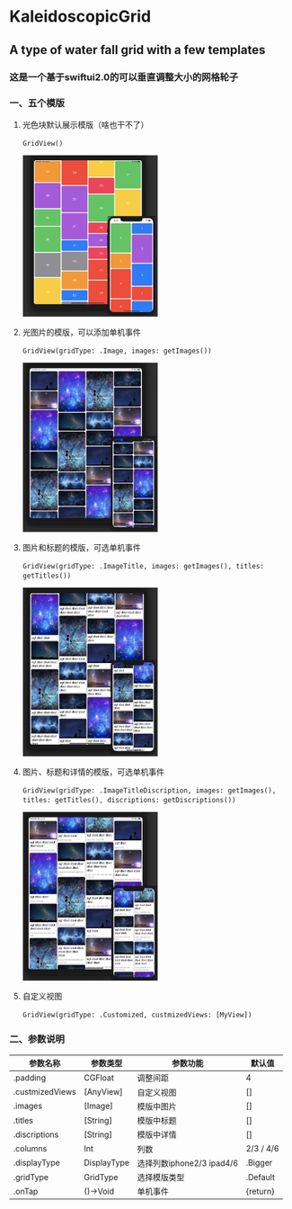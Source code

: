 # KaleidoscopicGrid
##  A type of water fall grid with a few templates

### 这是一个基于swiftui2.0的可以垂直调整大小的网格轮子

### 一、五个模版

1. 光色块默认展示模版（啥也干不了）

   `GridView()`
   
   <img src="https://github.com/Ian-Dx/KaleidoscopicGrid/blob/master/KaleidoscopicGrid/KaleidoscopicGrid/ExamplePics/1.png" width = 50% height = 50% />
2. 光图片的模版，可以添加单机事件

   `GridView(gridType: .Image, images: getImages())`

   <img src="https://github.com/Ian-Dx/KaleidoscopicGrid/blob/master/KaleidoscopicGrid/KaleidoscopicGrid/ExamplePics/2.png" width = 50% height = 50% />
3. 图片和标题的模版，可选单机事件

   `GridView(gridType: .ImageTitle, images: getImages(), titles: getTitles())`

   <img src="https://github.com/Ian-Dx/KaleidoscopicGrid/blob/master/KaleidoscopicGrid/KaleidoscopicGrid/ExamplePics/3.png" width = 50% height = 50% />

4. 图片、标题和详情的模版，可选单机事件

   `GridView(gridType: .ImageTitleDiscription, images: getImages(), titles: getTitles(), discriptions: getDiscriptions())`

   <img src="https://github.com/Ian-Dx/KaleidoscopicGrid/blob/master/KaleidoscopicGrid/KaleidoscopicGrid/ExamplePics/4.png" width = 50% height = 50% />

5. 自定义视图

   `GridView(gridType: .Customized, custmizedViews: [MyView])`

### 二、参数说明

| 参数名称        | 参数类型    | 参数功能                  | 默认值    |
| --------------- | ----------- | ------------------------- | --------- |
| .padding        | CGFloat     | 调整间距                  | 4         |
| .custmizedViews | [AnyView]   | 自定义视图                | []        |
| .images         | [Image]     | 模版中图片                | []        |
| .titles         | [String]    | 模版中标题                | []        |
| .discriptions   | [String]    | 模版中详情                | []        |
| .columns        | Int         | 列数                      | 2/3 / 4/6 |
| .displayType    | DisplayType | 选择列数iphone2/3 ipad4/6 | .Bigger   |
| .gridType       | GridType    | 选择模版类型              | .Default  |
| .onTap          | ()->Void    | 单机事件                  | {return}  |
